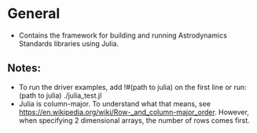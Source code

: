 # General
- Contains the framework for building and running Astrodynamics Standards libraries using Julia.

## Notes:
- To run the driver examples, add !#(path to julia) on the first line or run: (path to julia) ./julia_test.jl 
- Julia is column-major.  To understand what that means, see https://en.wikipedia.org/wiki/Row-_and_column-major_order.
  However, when specifying 2 dimensional arrays, the number of rows comes first.

